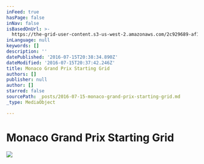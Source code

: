 ```yaml
---
inFeed: true
hasPage: false
inNav: false
isBasedOnUrl: >-
  https://the-grid-user-content.s3-us-west-2.amazonaws.com/2c929689-af15-496a-9e97-9d6ed0e72424.jpg
inLanguage: null
keywords: []
description: ''
datePublished: '2016-07-15T20:38:34.890Z'
dateModified: '2016-07-15T20:37:42.246Z'
title: Monaco Grand Prix Starting Grid
authors: []
publisher: null
author: []
starred: false
sourcePath: _posts/2016-07-15-monaco-grand-prix-starting-grid.md
_type: MediaObject

---
```

# Monaco Grand Prix Starting Grid
![](https://the-grid-user-content.s3-us-west-2.amazonaws.com/2c929689-af15-496a-9e97-9d6ed0e72424.jpg)